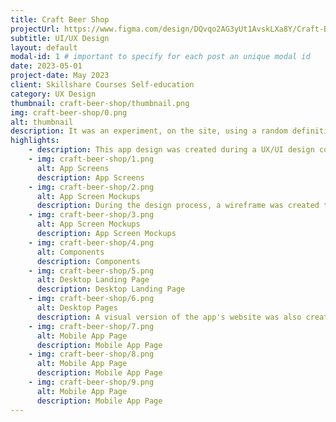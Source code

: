 ```yaml
---
title: Craft Beer Shop
projectUrl: https://www.figma.com/design/DQvqo2AG3yUt1AvskLXa8Y/Craft-Beer?node-id=33-15&t=d7DLInywNrk5PSOz-1
subtitle: UI/UX Design
layout: default
modal-id: 1 # important to specify for each post an unique modal id
date: 2023-05-01
project-date: May 2023
client: Skillshare Courses Self-education
category: UX Design
thumbnail: craft-beer-shop/thumbnail.png
img: craft-beer-shop/0.png 
alt: thumbnail
description: It was an experiment, on the site, using a random definition of the application theme, it was necessary to create an  application on the topic that the site would set.
highlights:
    - description: This app design was created during a UX/UI design course on Skillshare. The idea was to design a simple and user-friendly mobile app for exploring and buying beer. The interface is intuitive, making it easy for users to browse different types of beer, learn more about each one, and make purchases quickly. Special attention was given to creating a clean layout, smooth navigation, and features that enhance the overall user experience.
    - img: craft-beer-shop/1.png
      alt: App Screens
      description: App Screens
    - img: craft-beer-shop/2.png
      alt: App Screen Mockups
      description: During the design process, a wireframe was created to plan the app's layout and structure. Different plugins were used to add functionality and make wireframe alive. The app went through several rounds of evaluation to improve the user experience.
    - img: craft-beer-shop/3.png
      alt: App Screen Mockups
      description: App Screen Mockups
    - img: craft-beer-shop/4.png
      alt: Components
      description: Components
    - img: craft-beer-shop/5.png
      alt: Desktop Landing Page
      description: Desktop Landing Page
    - img: craft-beer-shop/6.png
      alt: Desktop Pages
      description: A visual version of the app's website was also created for users who prefer accessing it on a computer.
    - img: craft-beer-shop/7.png
      alt: Mobile App Page
      description: Mobile App Page
    - img: craft-beer-shop/8.png
      alt: Mobile App Page
      description: Mobile App Page
    - img: craft-beer-shop/9.png
      alt: Mobile App Page
      description: Mobile App Page
---
```

